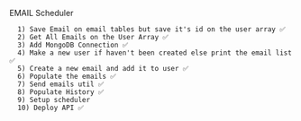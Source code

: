 EMAIL Scheduler

      1) Save Email on email tables but save it's id on the user array ✅
      2) Get All Emails on the User Array ✅
      3) Add MongoDB Connection ✅
      4) Make a new user if haven't been created else print the email list ✅
      5) Create a new email and add it to user ✅
      6) Populate the emails ✅
      7) Send emails util ✅
      8) Populate History ✅
      9) Setup scheduler
      10) Deploy API ✅